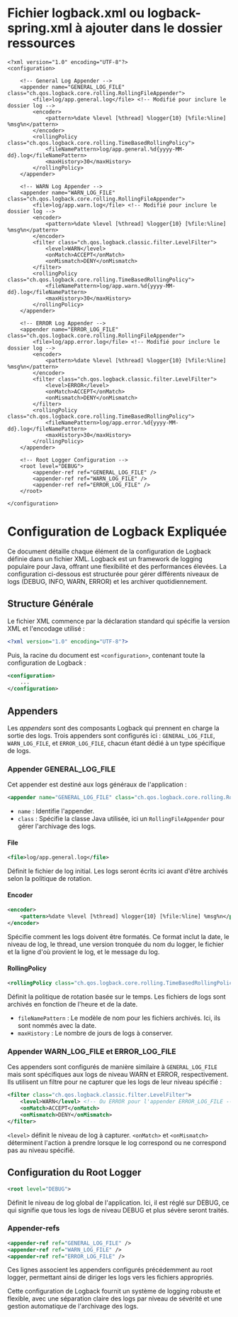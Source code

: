# Fichier logback.xml ou logback-spring.xml à ajouter dans le dossier ressources
```
<?xml version="1.0" encoding="UTF-8"?>
<configuration>

    <!-- General Log Appender -->
    <appender name="GENERAL_LOG_FILE" class="ch.qos.logback.core.rolling.RollingFileAppender">
        <file>log/app.general.log</file> <!-- Modifié pour inclure le dossier log -->
        <encoder>
            <pattern>%date %level [%thread] %logger{10} [%file:%line] %msg%n</pattern>
        </encoder>
        <rollingPolicy class="ch.qos.logback.core.rolling.TimeBasedRollingPolicy">
            <fileNamePattern>log/app.general.%d{yyyy-MM-dd}.log</fileNamePattern>
            <maxHistory>30</maxHistory>
        </rollingPolicy>
    </appender>

    <!-- WARN Log Appender -->
    <appender name="WARN_LOG_FILE" class="ch.qos.logback.core.rolling.RollingFileAppender">
        <file>log/app.warn.log</file> <!-- Modifié pour inclure le dossier log -->
        <encoder>
            <pattern>%date %level [%thread] %logger{10} [%file:%line] %msg%n</pattern>
        </encoder>
        <filter class="ch.qos.logback.classic.filter.LevelFilter">
            <level>WARN</level>
            <onMatch>ACCEPT</onMatch>
            <onMismatch>DENY</onMismatch>
        </filter>
        <rollingPolicy class="ch.qos.logback.core.rolling.TimeBasedRollingPolicy">
            <fileNamePattern>log/app.warn.%d{yyyy-MM-dd}.log</fileNamePattern>
            <maxHistory>30</maxHistory>
        </rollingPolicy>
    </appender>

    <!-- ERROR Log Appender -->
    <appender name="ERROR_LOG_FILE" class="ch.qos.logback.core.rolling.RollingFileAppender">
        <file>log/app.error.log</file> <!-- Modifié pour inclure le dossier log -->
        <encoder>
            <pattern>%date %level [%thread] %logger{10} [%file:%line] %msg%n</pattern>
        </encoder>
        <filter class="ch.qos.logback.classic.filter.LevelFilter">
            <level>ERROR</level>
            <onMatch>ACCEPT</onMatch>
            <onMismatch>DENY</onMismatch>
        </filter>
        <rollingPolicy class="ch.qos.logback.core.rolling.TimeBasedRollingPolicy">
            <fileNamePattern>log/app.error.%d{yyyy-MM-dd}.log</fileNamePattern>
            <maxHistory>30</maxHistory>
        </rollingPolicy>
    </appender>

    <!-- Root Logger Configuration -->
    <root level="DEBUG">
        <appender-ref ref="GENERAL_LOG_FILE" />
        <appender-ref ref="WARN_LOG_FILE" />
        <appender-ref ref="ERROR_LOG_FILE" />
    </root>

</configuration>
```

# Configuration de Logback Expliquée

Ce document détaille chaque élément de la configuration de Logback définie dans un fichier XML. Logback est un framework de logging populaire pour Java, offrant une flexibilité et des performances élevées. La configuration ci-dessous est structurée pour gérer différents niveaux de logs (DEBUG, INFO, WARN, ERROR) et les archiver quotidiennement.

## Structure Générale

Le fichier XML commence par la déclaration standard qui spécifie la version XML et l'encodage utilisé :

```xml
<?xml version="1.0" encoding="UTF-8"?>
```

Puis, la racine du document est `<configuration>`, contenant toute la configuration de Logback :

```xml
<configuration>
    ...
</configuration>
```

## Appenders

Les *appenders* sont des composants Logback qui prennent en charge la sortie des logs. Trois appenders sont configurés ici : `GENERAL_LOG_FILE`, `WARN_LOG_FILE`, et `ERROR_LOG_FILE`, chacun étant dédié à un type spécifique de logs.

### Appender GENERAL_LOG_FILE

Cet appender est destiné aux logs généraux de l'application :

```xml
<appender name="GENERAL_LOG_FILE" class="ch.qos.logback.core.rolling.RollingFileAppender">
```

- `name` : Identifie l'appender.
- `class` : Spécifie la classe Java utilisée, ici un `RollingFileAppender` pour gérer l'archivage des logs.

#### File

```xml
<file>log/app.general.log</file>
```

Définit le fichier de log initial. Les logs seront écrits ici avant d'être archivés selon la politique de rotation.

#### Encoder

```xml
<encoder>
    <pattern>%date %level [%thread] %logger{10} [%file:%line] %msg%n</pattern>
</encoder>
```

Spécifie comment les logs doivent être formatés. Ce format inclut la date, le niveau de log, le thread, une version tronquée du nom du logger, le fichier et la ligne d'où provient le log, et le message du log.

#### RollingPolicy

```xml
<rollingPolicy class="ch.qos.logback.core.rolling.TimeBasedRollingPolicy">
```

Définit la politique de rotation basée sur le temps. Les fichiers de logs sont archivés en fonction de l'heure et de la date.

- `fileNamePattern` : Le modèle de nom pour les fichiers archivés. Ici, ils sont nommés avec la date.
- `maxHistory` : Le nombre de jours de logs à conserver.

### Appender WARN_LOG_FILE et ERROR_LOG_FILE

Ces appenders sont configurés de manière similaire à `GENERAL_LOG_FILE` mais sont spécifiques aux logs de niveau WARN et ERROR, respectivement. Ils utilisent un filtre pour ne capturer que les logs de leur niveau spécifié :

```xml
<filter class="ch.qos.logback.classic.filter.LevelFilter">
    <level>WARN</level> <!-- Ou ERROR pour l'appender ERROR_LOG_FILE -->
    <onMatch>ACCEPT</onMatch>
    <onMismatch>DENY</onMismatch>
</filter>
```

`<level>` définit le niveau de log à capturer. `<onMatch>` et `<onMismatch>` déterminent l'action à prendre lorsque le log correspond ou ne correspond pas au niveau spécifié.

## Configuration du Root Logger

```xml
<root level="DEBUG">
```

Définit le niveau de log global de l'application. Ici, il est réglé sur DEBUG, ce qui signifie que tous les logs de niveau DEBUG et plus sévère seront traités.

### Appender-refs

```xml
<appender-ref ref="GENERAL_LOG_FILE" />
<appender-ref ref="WARN_LOG_FILE" />
<appender-ref ref="ERROR_LOG_FILE" />
```

Ces lignes associent les appenders configurés précédemment au root logger, permettant ainsi de diriger les logs vers les fichiers appropriés.

Cette configuration de Logback fournit un système de logging robuste et flexible, avec une séparation claire des logs par niveau de sévérité et une gestion automatique de l'archivage des logs.
